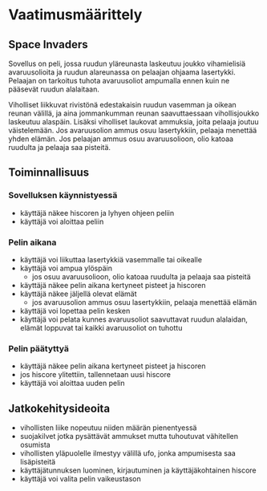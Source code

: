 # Vaatimusmäärittely

## Space Invaders

Sovellus on peli, jossa ruudun yläreunasta laskeutuu joukko vihamielisiä avaruusolioita ja ruudun alareunassa on pelaajan ohjaama lasertykki. Pelaajan on tarkoitus tuhota avaruusoliot ampumalla ennen kuin ne pääsevät ruudun alalaitaan. 

Viholliset liikkuvat rivistönä edestakaisin ruudun vasemman ja oikean reunan välillä, ja aina jommankumman reunan saavuttaessaan vihollisjoukko laskeutuu alaspäin. Lisäksi viholliset laukovat ammuksia, joita pelaaja joutuu väistelemään. Jos avaruusolion ammus osuu lasertykkiin, pelaaja menettää yhden elämän. Jos pelaajan ammus osuu avaruusolioon, olio katoaa ruudulta ja pelaaja saa pisteitä. 

## Toiminnallisuus

### Sovelluksen käynnistyessä
- käyttäjä näkee hiscoren ja lyhyen ohjeen peliin
- käyttäjä voi aloittaa peliin

### Pelin aikana
- käyttäjä voi liikuttaa lasertykkiä vasemmalle tai oikealle
- käyttäjä voi ampua ylöspäin
    - jos osuu avaruusolioon, olio katoaa ruudulta ja pelaaja saa pisteitä
- käyttäjä näkee pelin aikana kertyneet pisteet ja hiscoren
- käyttäjä näkee jäljellä olevat elämät
    - jos avaruusolion ammus osuu lasertykkiin, pelaaja menettää elämän
- käyttäjä voi lopettaa pelin kesken
- käyttäjä voi pelata kunnes avaruusoliot saavuttavat ruudun alalaidan, elämät loppuvat tai kaikki avaruusoliot on tuhottu

### Pelin päätyttyä
- käyttäjä näkee pelin aikana kertyneet pisteet ja hiscoren
- jos hiscore ylitettiin, tallennetaan uusi hiscore
- käyttäjä voi aloittaa uuden pelin


## Jatkokehitysideoita
- vihollisten liike nopeutuu niiden määrän pienentyessä
- suojakilvet jotka pysättävät ammukset mutta tuhoutuvat vähitellen osumista
- vihollisten yläpuolelle ilmestyy välillä ufo, jonka ampumisesta saa lisäpisteitä
- käyttäjätunnuksen luominen, kirjautuminen ja käyttäjäkohtainen hiscore
- käyttäjä voi valita pelin vaikeustason